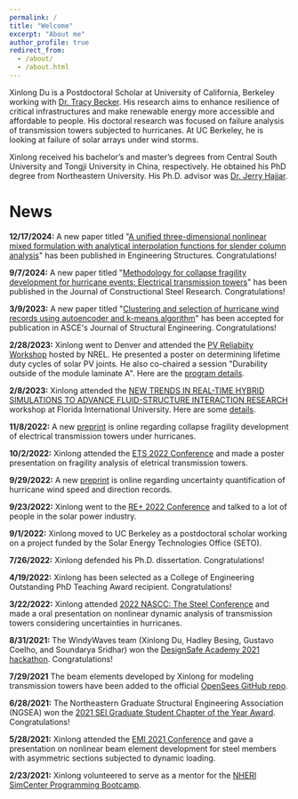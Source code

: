 ```yaml
---
permalink: /
title: "Welcome"
excerpt: "About me"
author_profile: true
redirect_from: 
  - /about/
  - /about.html
---
```


Xinlong Du is a Postdoctoral Scholar at University of California, Berkeley working with [Dr. Tracy Becker](https://ce.berkeley.edu/people/faculty/tcbecker). His research aims to enhance resilience of critical infrastructures and make renewable energy more accessible and affordable to people. His doctoral research was focused on failure analysis of transmission towers subjected to hurricanes. At UC Berkeley, he is looking at failure of solar arrays under wind storms.

Xinlong received his bachelor’s and master’s degrees from Central South University and Tongji University in China, respectively. He obtained his PhD degree from Northeastern University. His Ph.D. advisor was [Dr. Jerry Hajjar](https://coe.northeastern.edu/people/hajjar-jerome/).

News
======
**12/17/2024:** A new paper titled "[A unified three-dimensional nonlinear mixed formulation with analytical interpolation functions for slender column analysis](https://doi.org/10.1016/j.engstruct.2024.119481)" has been published in Engineering Structures. Congratulations!

**9/7/2024:** A new paper titled "[Methodology for collapse fragility development for hurricane events: Electrical transmission towers](https://doi.org/10.1016/j.jcsr.2024.109005)" has been published in the Journal of Constructional Steel Research. Congratulations!

**3/9/2023:** A new paper titled "[Clustering and selection of hurricane wind records using autoencoder and k-means algorithm](10.1061/JSENDH/STENG-12110)" has been accepted for publication in ASCE's Journal of Structural Engineering. Congratulations!

**2/28/2023:** Xinlong went to Denver and attended the [PV Reliabiity Workshop](https://www.nrel.gov/pv/pvrw.html) hosted by NREL. He presented a poster on determining lifetime duty cycles of solar PV joints. He also co-chaired a session "Durability outside of the module laminate A". Here are the [program details](https://pvrw.github.io/).

**2/8/2023:** Xinlong attended the [NEW TRENDS IN REAL-TIME HYBRID SIMULATIONS TO ADVANCE FLUID-STRUCTURE INTERACTION RESEARCH](https://www.designsafe-ci.org/learning-center/training/workshops/fiu-ef/new-trends-real-time-hybrid-simulations/) workshop at Florida International University. Here are some [details](https://www2.lehigh.edu/news/how-do-powerful-winds-affect-tall-buildings).

**11/8/2022:** A new [preprint](https://engrxiv.org/preprint/view/2661) is online regarding collapse fragility development of electrical transmission towers under hurricanes.

**10/2/2022:** Xinlong attended the [ETS 2022 Conference](https://www.etsconference.org/) and made a poster presentation on fragility analysis of eletrical transmission towers.

**9/29/2022:** A new [preprint](https://engrxiv.org/preprint/view/2572) is online regarding uncertainty quantification of hurricane wind speed and direction records.

**9/23/2022:** Xinlong went to the [RE+ 2022 Conference](https://www.re-plus.com/) and talked to a lot of people in the solar power industry.

**9/1/2022:** Xinlong moved to UC Berkeley as a postdoctoral scholar working on a project funded by the Solar Energy Technologies Office (SETO).

**7/26/2022:** Xinlong defended his Ph.D. dissertation. Congratulations!

**4/19/2022:** Xinlong has been selected as a College of Engineering Outstanding PhD Teaching Award recipient. Congratulations!

**3/22/2022:** Xinlong attended [2022 NASCC: The Steel Conference](https://www.nascc.aisc.org/) and made a oral presentation on nonlinear dynamic analysis of transmission towers considering uncertainties in hurricanes.

**8/31/2021:** The WindyWaves team (Xinlong Du, Hadley Besing, Gustavo Coelho, and Soundarya Sridhar) won the [DesignSafe Academy 2021 hackathon](https://www.designsafe-ci.org/community/news/2021/august/designsafe-academy-2021-builds-technical-skills-and-excitement/). Congratulations!

**7/29/2021** The beam elements developed by Xinlong for modeling transmission towers have been added to the official [OpenSees GitHub repo](https://github.com/OpenSees/OpenSees).

**6/28/2021:** The Northeastern Graduate Structural Engineering Association (NGSEA) won the [2021 SEI Graduate Student Chapter of the Year Award](https://www.bsces.org/news/org/ngsea-wins-the-2021-sei-graduate-student-chapter-of-the-year-award-3767). Congratulations!

**5/28/2021:** Xinlong attended the [EMI 2021 Conference](https://www.emi-conference.org/) and gave a presentation on nonlinear beam element development for steel members with asymmetric sections subjected to dynamic loading.

**2/23/2021:** Xinlong volunteered to serve as a mentor for the [NHERI SimCenter Programming Bootcamp](https://simcenter.designsafe-ci.org/news/2021/february/nheri-features-simcenter-programming-bootcamps/).